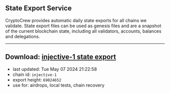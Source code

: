 ## State Export Service
CryptoCrew provides automatic daily state exports for all chains we validate. State export files can be used as genesis files and are a snapshot of the current blockchain state, including all validators, accounts, balances and delegations.

---
**Download: [injective-1 state export](https://dl-eu2.ccvalidators.com/SERVICE/injective/injective-1_export_69024652.json)**
---

- last updated: Tue May 07 2024 21:22:58
- chain id: `injective-1`
- export height: `69024652`
- use for: airdrops, local tests, chain recovery
